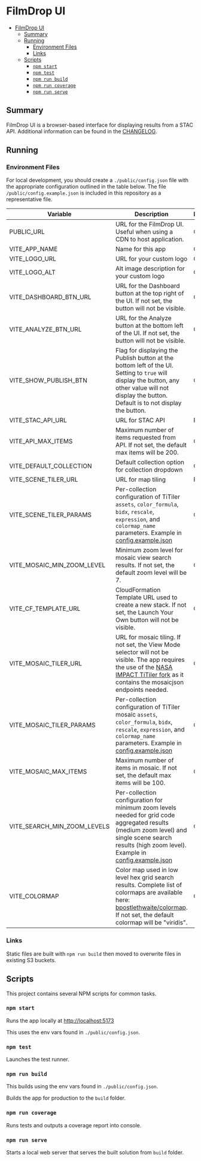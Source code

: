 # FilmDrop UI

- [FilmDrop UI](#filmdrop-ui)
  - [Summary](#summary)
  - [Running](#running)
    - [Environment Files](#environment-files)
    - [Links](#links)
  - [Scripts](#scripts)
    - [`npm start`](#npm-start)
    - [`npm test`](#npm-test)
    - [`npm run build`](#npm-run-build)
    - [`npm run coverage`](#npm-run-coverage)
    - [`npm run serve`](#npm-run-serve)

## Summary

FilmDrop UI is a browser-based interface for displaying results from a STAC API. Additional information can be found in the [CHANGELOG](CHANGELOG.md).

## Running

### Environment Files

For local development, you should create a `./public/config.json` file with the appropriate configuration outlined in the table below.
The file `/public/config.example.json` is included in this repository as a representative file.

| Variable                    | Description                                                                                                                                                                                                                       | Required |
| --------------------------- | --------------------------------------------------------------------------------------------------------------------------------------------------------------------------------------------------------------------------------- | -------- |
| PUBLIC_URL                  | URL for the FilmDrop UI. Useful when using a CDN to host application.                                                                                                                                                             | Optional |
| VITE_APP_NAME               | Name for this app                                                                                                                                                                                                                 | Optional |
| VITE_LOGO_URL               | URL for your custom logo                                                                                                                                                                                                          | Optional |
| VITE_LOGO_ALT               | Alt image description for your custom logo                                                                                                                                                                                        | Optional |
| VITE_DASHBOARD_BTN_URL      | URL for the Dashboard button at the top right of the UI. If not set, the button will not be visible.                                                                                                                              | Optional |
| VITE_ANALYZE_BTN_URL        | URL for the Analyze button at the bottom left of the UI. If not set, the button will not be visible.                                                                                                                              | Optional |
| VITE_SHOW_PUBLISH_BTN       | Flag for displaying the Publish button at the bottom left of the UI. Setting to `true` will display the button, any other value will not display the button. Default is to not display the button.                                | Optional |
| VITE_STAC_API_URL           | URL for STAC API                                                                                                                                                                                                                  | Required |
| VITE_API_MAX_ITEMS          | Maximum number of items requested from API. If not set, the default max items will be 200.                                                                                                                                        | Optional |
| VITE_DEFAULT_COLLECTION     | Default collection option for collection dropdown                                                                                                                                                                                 | Optional |
| VITE_SCENE_TILER_URL        | URL for map tiling                                                                                                                                                                                                                | Required |
| VITE_SCENE_TILER_PARAMS     | Per-collection configuration of TiTiler `assets`, `color_formula`, `bidx`, `rescale`, `expression`, and `colormap_name` parameters. Example in [config.example.json](/public/config.example.json)                                 | Optional |
| VITE_MOSAIC_MIN_ZOOM_LEVEL  | Minimum zoom level for mosaic view search results. If not set, the default zoom level will be 7.                                                                                                                                  | Optional |
| VITE_CF_TEMPLATE_URL        | CloudFormation Template URL used to create a new stack. If not set, the Launch Your Own button will not be visible.                                                                                                               | Optional |
| VITE_MOSAIC_TILER_URL       | URL for mosaic tiling. If not set, the View Mode selector will not be visible. The app requires the use of the [NASA IMPACT TiTiler fork](https://github.com/NASA-IMPACT/titiler) as it contains the mosaicjson endpoints needed. | Optional |
| VITE_MOSAIC_TILER_PARAMS    | Per-collection configuration of TiTiler mosaic `assets`, `color_formula`, `bidx`, `rescale`, `expression`, and `colormap_name` parameters. Example in [config.example.json](/public/config.example.json)                          | Optional |
| VITE_MOSAIC_MAX_ITEMS       | Maximum number of items in mosaic. If not set, the default max items will be 100.                                                                                                                                                 | Optional |
| VITE_SEARCH_MIN_ZOOM_LEVELS | Per-collection configuration for minimum zoom levels needed for grid code aggregated results (medium zoom level) and single scene search results (high zoom level). Example in [config.example.json](/public/config.example.json) | Optional |
| VITE_COLORMAP               | Color map used in low level hex grid search results. Complete list of colormaps are available here: [bpostlethwaite/colormap](https://github.com/bpostlethwaite/colormap). If not set, the default colormap will be "viridis".    | Optional |

### Links

Static files are built with `npm run build` then moved to overwrite files in existing S3 buckets.

## Scripts

This project contains several NPM scripts for common tasks.

### `npm start`

Runs the app locally at <http://localhost:5173>

This uses the env vars found in `./public/config.json`.

### `npm test`

Launches the test runner.

### `npm run build`

This builds using the env vars found in `./public/config.json`.

Builds the app for production to the `build` folder.

### `npm run coverage`

Runs tests and outputs a coverage report into console.

### `npm run serve`

Starts a local web server that serves the built solution from `build` folder.
